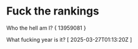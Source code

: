# Fuck the rankings

Who the hell am I?
{ 13959081 }

What fucking year is it?
[ 2025-03-27T01:13:20Z ]
